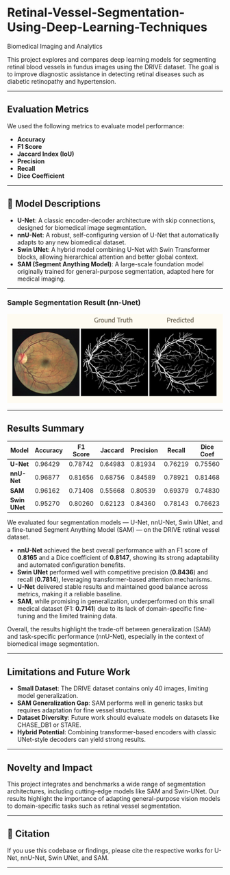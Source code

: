# Retinal-Vessel-Segmentation-Using-Deep-Learning-Techniques
Biomedical Imaging and Analytics

This project explores and compares deep learning models for segmenting retinal blood vessels in fundus images using the DRIVE dataset. The goal is to improve diagnostic assistance in detecting retinal diseases such as diabetic retinopathy and hypertension.


---

## Evaluation Metrics

We used the following metrics to evaluate model performance:

- **Accuracy**
- **F1 Score**
- **Jaccard Index (IoU)**
- **Precision**
- **Recall**
- **Dice Coefficient**


---

## 🧠 Model Descriptions

- **U-Net**: A classic encoder-decoder architecture with skip connections, designed for biomedical image segmentation.
- **nnU-Net**: A robust, self-configuring version of U-Net that automatically adapts to any new biomedical dataset.
- **Swin UNet**: A hybrid model combining U-Net with Swin Transformer blocks, allowing hierarchical attention and better global context.
- **SAM (Segment Anything Model)**: A large-scale foundation model originally trained for general-purpose segmentation, adapted here for medical imaging.

---
### Sample Segmentation Result (nn-Unet)

![](https://github.com/GetomG/Retinal-Vessel-Segmentation-Using-Deep-Learning-Techniques/raw/main/Images/Screenshot%202025-05-30%20at%2015.34.02.png)


---

## Results Summary

| Model        | Accuracy | F1 Score | Jaccard | Precision | Recall | Dice Coef |
|--------------|----------|----------|---------|-----------|--------|-----------|
| **U-Net**     | 0.96429  | 0.78742  | 0.64983 | 0.81934   | 0.76219| 0.75560   |
| **nnU-Net**   | 0.96877  | 0.81656  | 0.68756 | 0.84589   | 0.78921| 0.81468   |
| **SAM**       | 0.96162  | 0.71408  | 0.55668 | 0.80539   | 0.69379| 0.74830   |
| **Swin UNet** | 0.95270  | 0.80260  | 0.62123 | 0.84360   | 0.78143| 0.76623   |

We evaluated four segmentation models — U-Net, nnU-Net, Swin UNet, and a fine-tuned Segment Anything Model (SAM) — on the DRIVE retinal vessel dataset. 

- **nnU-Net** achieved the best overall performance with an F1 score of **0.8165** and a Dice coefficient of **0.8147**, showing its strong adaptability and automated configuration benefits.
- **Swin UNet** performed well with competitive precision (**0.8436**) and recall (**0.7814**), leveraging transformer-based attention mechanisms.
- **U-Net** delivered stable results and maintained good balance across metrics, making it a reliable baseline.
- **SAM**, while promising in generalization, underperformed on this small medical dataset (F1: **0.7141**) due to its lack of domain-specific fine-tuning and the limited training data.

Overall, the results highlight the trade-off between generalization (SAM) and task-specific performance (nnU-Net), especially in the context of biomedical image segmentation.


---

## Limitations and Future Work

- **Small Dataset**: The DRIVE dataset contains only 40 images, limiting model generalization.
- **SAM Generalization Gap**: SAM performs well in generic tasks but requires adaptation for fine vessel structures.
- **Dataset Diversity**: Future work should evaluate models on datasets like CHASE_DB1 or STARE.
- **Hybrid Potential**: Combining transformer-based encoders with classic UNet-style decoders can yield strong results.

---

## Novelty and Impact

This project integrates and benchmarks a wide range of segmentation architectures, including cutting-edge models like SAM and Swin-UNet. Our results highlight the importance of adapting general-purpose vision models to domain-specific tasks such as retinal vessel segmentation.

---

## 📎 Citation

If you use this codebase or findings, please cite the respective works for U-Net, nnU-Net, Swin UNet, and SAM.

---
